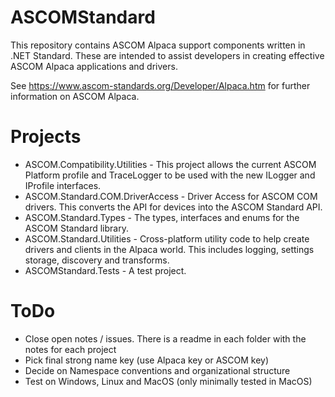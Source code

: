 # ASCOMStandard
This repository contains ASCOM Alpaca support components written in .NET Standard. These are intended to assist developers in creating effective ASCOM Alpaca applications and drivers.

See https://www.ascom-standards.org/Developer/Alpaca.htm for further information on ASCOM Alpaca.

# Projects
* ASCOM.Compatibility.Utilities - This project allows the current ASCOM Platform profile and TraceLogger to be used with the new ILogger and IProfile interfaces.
* ASCOM.Standard.COM.DriverAccess - Driver Access for ASCOM COM drivers. This converts the API for devices into the ASCOM Standard API.
* ASCOM.Standard.Types - The types, interfaces and enums for the ASCOM Standard library.
* ASCOM.Standard.Utilities - Cross-platform utility code to help create drivers and clients in the Alpaca world. This includes logging, settings storage, discovery and transforms.
* ASCOMStandard.Tests - A test project.

# ToDo
* Close open notes / issues. There is a readme in each folder with the notes for each project
* Pick final strong name key (use Alpaca key or ASCOM key)
* Decide on Namespace conventions and organizational structure
* Test on Windows, Linux and MacOS (only minimally tested in MacOS)